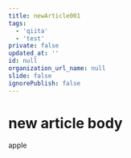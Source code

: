 ```yaml
---
title: newArticle001
tags:
  - 'qiita'
  - 'test'
private: false
updated_at: ''
id: null
organization_url_name: null
slide: false
ignorePublish: false
---
```

# new article body
apple